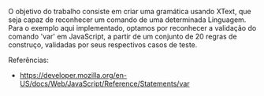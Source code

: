 O objetivo do trabalho consiste em criar uma gramática usando XText, que seja capaz de reconhecer um comando de uma determinada Linguagem. Para o exemplo aqui implementado, optamos por reconhecer a validação do comando 'var' em JavaScript, a partir de um conjunto de 20 regras de construço, validadas por seus respectivos casos de teste.


Referências:
- https://developer.mozilla.org/en-US/docs/Web/JavaScript/Reference/Statements/var
